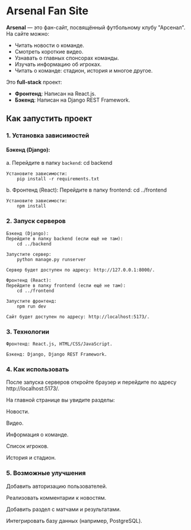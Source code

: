 # Arsenal Fan Site

**Arsenal** — это фан-сайт, посвящённый футбольному клубу "Арсенал". На сайте можно:
- Читать новости о команде.
- Смотреть короткие видео.
- Узнавать о главных спонсорах команды.
- Изучать информацию об игроках.
- Читать о команде: стадион, история и многое другое.

Это **full-stack** проект:
- **Фронтенд**: Написан на React.js.
- **Бэкенд**: Написан на Django REST Framework.

## Как запустить проект
### 1. Установка зависимостей

#### Бэкенд (Django):
a. Перейдите в папку `backend`:
   cd backend

    Установите зависимости:
        pip install -r requirements.txt

b. Фронтенд (React):
   Перейдите в папку frontend:
        cd ../frontend

    Установите зависимости:
        npm install

### 2. Запуск серверов
    Бэкенд (Django):
    Перейдите в папку backend (если ещё не там):
        cd ../backend

    Запустите сервер:
        python manage.py runserver

    Сервер будет доступен по адресу: http://127.0.0.1:8000/.

    Фронтенд (React):
    Перейдите в папку frontend (если ещё не там):
        cd ../frontend

    Запустите фронтенд:
        npm run dev
    
    Сайт будет доступен по адресу: http://localhost:5173/.



### 3. Технологии
    Фронтенд: React.js, HTML/CSS/JavaScript.

    Бэкенд: Django, Django REST Framework.

### 4. Как использовать
После запуска серверов откройте браузер и перейдите по адресу http://localhost:5173/.

На главной странице вы увидите разделы:

Новости.

Видео.

Информация о команде.

Список игроков.

История и стадион.


### 5. Возможные улучшения
Добавить авторизацию пользователей.

Реализовать комментарии к новостям.

Добавить раздел с матчами и результатами.

Интегрировать базу данных (например, PostgreSQL).